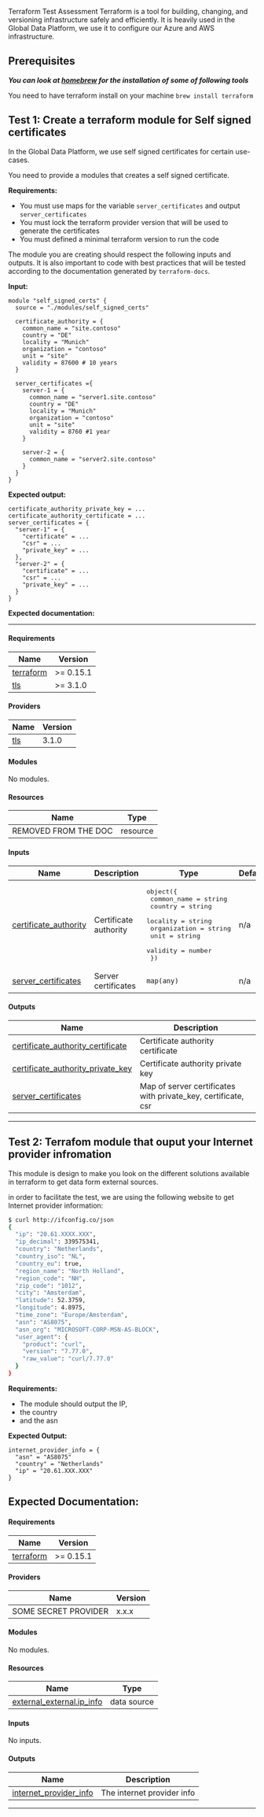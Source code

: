  Terraform Test Assessment
Terraform is a tool for building, changing, and versioning infrastructure safely and efficiently. It is heavily used in the Global Data Platform, we use it to configure our Azure and AWS infrastructure.

## Prerequisites
***You can look at [homebrew](https://brew.sh) for the installation of some of following tools***

You need to have terraform install on your machine `brew install terraform`

## Test 1: Create a terraform module for Self signed certificates
In the Global Data Platform, we use self signed certificates for certain use-cases.

You need to provide a modules that creates a self signed certificate.

**Requirements:**
- You must use maps for the variable `server_certificates` and output `server_certificates`
- You must lock the terraform provider version that will be used to generate the certificates
- You must defined a minimal terraform version to run the code

The module you are creating should respect the following inputs and outputs. It is also important to code with best practices that will be tested according to the documentation generated by `terraform-docs`.

**Input:**
```hlc
module "self_signed_certs" {
  source = "./modules/self_signed_certs"

  certificate_authority = {
    common_name = "site.contoso"
    country = "DE"
    locality = "Munich"
    organization = "contoso"
    unit = "site"
    validity = 87600 # 10 years
  }

  server_certificates ={
    server-1 = {
      common_name = "server1.site.contoso"
      country = "DE"
      locality = "Munich"
      organization = "contoso"
      unit = "site"
      validity = 8760 #1 year
    }

    server-2 = {
      common_name = "server2.site.contoso"
    }
  }
}
```

**Expected output:**
```hlc
certificate_authority_private_key = ...
certificate_authority_certificate = ...
server_certificates = {
  "server-1" = {
    "certificate" = ...
    "csr" = ...
    "private_key" = ...
  },
  "server-2" = {
    "certificate" = ...
    "csr" = ...
    "private_key" = ...
  }
}
```

**Expected documentation:**

--------------------------------------------------------------------------------
#### Requirements

| Name | Version |
|------|---------|
| <a name="requirement_terraform"></a> [terraform](#requirement\_terraform) | >= 0.15.1 |
| <a name="requirement_tls"></a> [tls](#requirement\_tls) | >= 3.1.0 |

#### Providers

| Name | Version |
|------|---------|
| <a name="provider_tls"></a> [tls](#provider\_tls) | 3.1.0 |

#### Modules

No modules.

#### Resources

| Name | Type |
|------|------|
| REMOVED FROM THE DOC | resource |


#### Inputs

| Name | Description | Type | Default | Required |
|------|-------------|------|---------|:--------:|
| <a name="input_certificate_authority"></a> [certificate\_authority](#input\_certificate\_authority) | Certificate authority | <pre>object({<br>    common_name  = string<br>    country      = string<br>    locality     = string<br>    organization = string<br>    unit         = string<br>    validity     = number<br>  })</pre> | n/a | yes |
| <a name="input_server_certificates"></a> [server\_certificates](#input\_server\_certificates) | Server certificates | `map(any)` | n/a | yes |

#### Outputs

| Name | Description |
|------|-------------|
| <a name="output_certificate_authority_certificate"></a> [certificate\_authority\_certificate](#output\_certificate\_authority\_certificate) | Certificate authority certificate |
| <a name="output_certificate_authority_private_key"></a> [certificate\_authority\_private\_key](#output\_certificate\_authority\_private\_key) | Certificate authority private key |
| <a name="output_server_certificates"></a> [server\_certificates](#output\_server\_certificates) | Map of server certificates with private\_key, certificate, csr |



--------------------------------------------------------------------------------

## Test 2: Terrafom module that ouput your Internet provider infromation
This module is design to make you look on the different solutions available in terraform to get data form external sources.

in order to facilitate the test, we are using the following website to get Internet provider information:
```bash
$ curl http://ifconfig.co/json
{
  "ip": "20.61.XXXX.XXX",
  "ip_decimal": 339575341,
  "country": "Netherlands",
  "country_iso": "NL",
  "country_eu": true,
  "region_name": "North Holland",
  "region_code": "NH",
  "zip_code": "1012",
  "city": "Amsterdam",
  "latitude": 52.3759,
  "longitude": 4.8975,
  "time_zone": "Europe/Amsterdam",
  "asn": "AS8075",
  "asn_org": "MICROSOFT-CORP-MSN-AS-BLOCK",
  "user_agent": {
    "product": "curl",
    "version": "7.77.0",
    "raw_value": "curl/7.77.0"
  }
}
```

**Requirements:**
- The module should output the IP, 
- the country 
- and the asn


**Expected Output:**
```hlc
internet_provider_info = {
  "asn" = "AS8075"
  "country" = "Netherlands"
  "ip" = "20.61.XXX.XXX"
}
```


**Expected Documentation:**
-------------------------------------------
#### Requirements

| Name | Version |
|------|---------|
| <a name="requirement_terraform"></a> [terraform](#requirement\_terraform) | >= 0.15.1 |

#### Providers

| Name | Version |
|------|---------|
| SOME SECRET PROVIDER| x.x.x |

#### Modules

No modules.

#### Resources

| Name | Type |
|------|------|
| [external_external.ip_info](https://registry.terraform.io/providers/hashicorp/external/latest/docs/data-sources/external) | data source |

#### Inputs

No inputs.

#### Outputs

| Name | Description |
|------|-------------|
| <a name="output_internet_provider_info"></a> [internet\_provider\_info](#output\_internet\_provider\_info) | The internet provider info |
-------------------------------------
